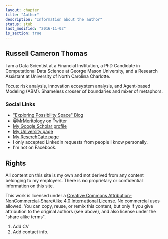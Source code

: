 ```yaml
---
layout: chapter
title: "Author"
description: "Information about the author"
status: stub
last_modified: "2016-11-02"
is_section: true
---
```


## Russell Cameron Thomas

I am a Data Scientist at a Financial Institution, a PhD Candidate in Computational Data Science at George Mason University, and a Research Assistant at University of North Carolina Charlotte.

Focus: risk analysis, innovation ecosystem analysis, and Agent-based Modeling (ABM). Shameless crosser of boundaries and mixer of metaphors.


### Social Links 

- ["Exploring Possibility Space" Blog](http://exploringpossibilityspace.blogspot.com)
- [@MrMeritology](https://twitter.com/MrMeritology) on Twitter
- [My Google Scholar profile](http://scholar.google.com/citations?user=2TSdGYQAAAAJ&hl=en&oi=ao)
- [My University page](http://www.css.gmu.edu/node/8?q=node/104)
- [My ReserchGate page](https://www.researchgate.net/profile/Russell_Thomas3/?ev=hdr_xprf)
- I only accepted LinkedIn requests from people I know personally. 
- I'm not on Facebook.

## Rights

All content on this site is my own and not derived from any content belonging to my employers.  There is no proprietary or confidential information on this site.

This work is licensed under a [Creative Commons Attribution-NonCommercial-ShareAlike 4.0 International License](http://creativecommons.org/licenses/by-nc-sa/4.0/).  No commercial uses allowed.  You can copy, reuse, or remix this content, but only if you give attribution to the original authors (see above), and also license under the "share alike terms".

<div class="work_in_progress" markdown="1">

1. Add CV
1. Add contact info.

</div>
